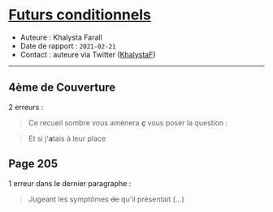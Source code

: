 # [Futurs conditionnels](https://www.goodreads.com/book/show/56857593-futurs-conditionnels)
- Auteure : Khalysta Farall
- Date de rapport : `2021-02-21`
- Contact : auteure via Twitter ([KhalystaF](https://twitter.com/KhalystaF))

---

## 4ème de Couverture

2 erreurs :

> Ce recueil sombre vous amènera **ç** vous poser la question :

> Et si j'**a**tais à leur place

## Page 205

1 erreur dans le dernier paragraphe :

> Jugeant les symptômes ~~de~~ qu'il présentait (...)
